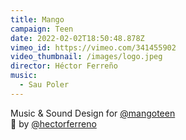 ```yaml
---
title: Mango
campaign: Teen
date: 2022-02-02T18:50:48.878Z
vimeo_id: https://vimeo.com/341455902
video_thumbnail: /images/logo.jpeg
director: Héctor Ferreño
music:
  - Sau Poler
---
```

Music & Sound Design for [@mangoteen](https://www.instagram.com/mangoteen/)\
🎥 by [@hectorferreno](https://www.instagram.com/hectorferreno/)